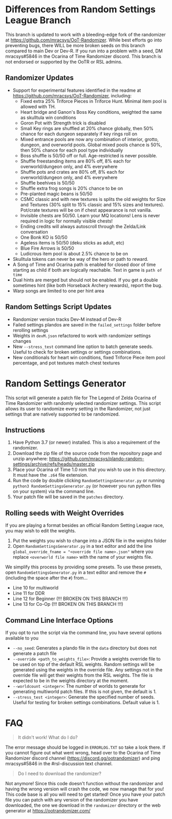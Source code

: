 # Differences from Random Settings League Branch
This branch is updated to work with a bleeding-edge fork of the randomizer at https://github.com/mracsys/OoT-Randomizer. While best efforts go into preventing bugs, there WILL be more broken seeds on this branch compared to main Dev or Dev-R. If you run into a problem with a seed, DM mracsys#5846 in the Ocarina of Time Randomizer discord. This branch is not endorsed or supported by the OoTR or RSL admins.

## Randomizer Updates
- Support for experimental features identified in the readme at https://github.com/mracsys/OoT-Randomizer, including:
  - Fixed extra 25% Triforce Pieces in Triforce Hunt. Minimal item pool is allowed with TH.
  - Heart bridge and Ganon's Boss Key conditions, weighted the same as skulltula win conditions
  - Goron Pot with Strength trick is disabled
  - Small Key rings are shuffled at 20% chance globally, then 50% chance for each dungeon separately if key rings roll on
  - Mixed entrance pools are now any combination of interior, grotto, dungeon, and overworld pools. Global mixed pools chance is 50%, then 50% chance for each pool type individually
  - Boss shuffle is 50/50 off or full. Age-restricted is never possible.
  - Shuffle freestanding items are 80% off, 8% each for overworld/dungeon only, and 4% everywhere
  - Shuffle pots and crates are 80% off, 8% each for overworld/dungeon only, and 4% everywhere
  - Shuffle beehives is 50/50
  - Shuffle extra frog songs is 20% chance to be on
  - Pre-planted magic beans is 50/50
  - CSMC classic and with new textures is splits the old weights for Size and Textures (30% split to 15% classic and 15% sizes and textures). Pot/crate textures will be on if chest appearance is not vanilla.
  - Invisible chests are 50/50. Learn your MQ locations! Lens is never required in logic for normally visible chests!
  - Ending credits will always autoscroll through the Zelda/Link conversation
  - One Bonk KO is 50/50
  - Ageless items is 50/50 (deku sticks as adult, etc)
  - Blue Fire Arrows is 50/50
  - Ludicrous item pool is about 2.5% chance to be on
- Skulltula tokens can never be way of the hero or path to reward.
- A Song of Time and Ocarina path is enabled for closed door of time starting as child if both are logically reachable. Text in game is `path of time`
- Dual hints are merged but should not be enabled. If you get a double sometimes hint (like both Horseback Archery rewards), report the bug.
- Warp songs are limited to one per hint area

## Random Settings Script Updates
- Randomizer version tracks Dev-M instead of Dev-R
- Failed settings plandos are saved in the `failed_settings` folder before rerolling settings
- Weights in `devM.json` refactored to work with randomizer settings changes
- New `--stress_test` command line option to batch generate seeds. Useful to check for broken settings or settings combinations.
- New conditionals for heart win conditions, fixed Triforce Piece item pool percentage, and pot textures match chest textures

# Random Settings Generator
This script will generate a patch file for The Legend of Zelda Ocarina of Time Randomizer with randomly selected randomizer settings.
This script allows its user to randomize every setting in the Randomizer, not just settings that are natively supported to be randomized.

## Instructions
1. Have Python 3.7 (or newer) installed. This is also a requirement of the randomizer.
2. Download the zip file of the source code from the repository page and unzip anywhere: https://github.com/mracsys/plando-random-settings/archive/refs/heads/master.zip
3. Place your Ocarina of Time 1.0 rom that you wish to use in this directory. It must have the `.z64` file extension.
4. Run the code by double clicking `RandomSettingsGenerator.py` or running `python3 RandomSettingsGenerator.py` (or however you run python files on your system) via the command line.
5. Your patch file will be saved in the `patches` directory.

## Rolling seeds with Weight Overrides
If you are playing a format besides an official Random Setting League race, you may wish to edit the weights. 

1. Put the weights you wish to change into a JSON file in the weights folder
2. Open `RandomSettingsGenerator.py` in a text editor and add the line `global_override_fname = "<override file name>.json"` where you replace `<overworld file name>` with the name of your weights file.

We simplify this process by providing some presets. To use these presets, open `RandomSettingsGenerator.py` in a text editor and remove the `# ` (including the space after the `#`) from...

- Line 10 for multiworld
- Line 11 for DDR
- Line 12 for Beginner (!!! BROKEN ON THIS BRANCH !!!)
- Line 13 for Co-Op (!!! BROKEN ON THIS BRANCH !!!)

## Command Line Interface Options
If you opt to run the script via the command line, you have several options available to you
- `--no_seed`: Generates a plando file in the `data` directory but does not generate a patch file
- `--override <path_to_weights_file>`: Provide a weights override file to be used on top of the default RSL weights. Random settings will be generated using the weights in the override file. Any settings not in the override file will get their weights from the RSL weights. The file is expected to be in the weights directory at the moment.
- `--worldcount <integer>`: The number of worlds to generate for generating multiworld patch files. If this is not given, the default is 1.
- `--stress_test <integer>`: Generate the specified number of seeds. Useful for testing for broken settings combinations. Default value is 1.

# FAQ
> It didn't work! What do I do?

The error message should be logged in `ERRORLOG.TXT` so take a look there. If you cannot figure out what went wrong, head over to the Ocarina of Time Randomizer discord channel (https://discord.gg/ootrandomizer) and ping mracsys#5846 in the #rsl-discussion text channel.


> Do I need to download the randomizer?

Not anymore! Since this code doesn't function without the randomizer and having the wrong version will crash the code, we now manage that for you! This code base is all you will need to get started! Once you have your patch file you can patch with any version of the randomizer you have downloaded, the one we download in the `randomizer` directory or the web generator at https://ootrandomizer.com/